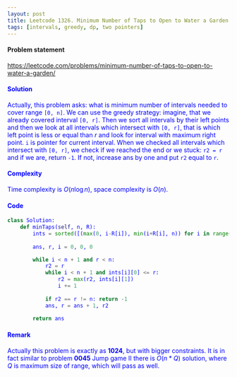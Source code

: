 ```yaml
---
layout: post
title: Leetcode 1326. Minimum Number of Taps to Open to Water a Garden
tags: [intervals, greedy, dp, two pointers]
---
```


#### Problem statement

<a href="https://leetcode.com/problems/minimum-number-of-taps-to-open-to-water-a-garden/"> <font color = blue>https://leetcode.com/problems/minimum-number-of-taps-to-open-to-water-a-garden/

#### Solution
Actually, this problem asks: what is minimum number of intervals needed to cover range `[0, n]`. We can use the greedy strategy: imagine, that we already covered interval `[0, r]`. Then we sort all intervals by their left points and then we look at all intervals which intersect with `[0, r]`, that is which left point is less or equal than $r$ and look for interval with maximum right point. `i` is pointer for current interval. When we checked all intervals which intersect with `[0, r]`, we check if we reached the end or we stuck: `r2 = r` and if we are, return `-1`. If not, increase ans by one and put `r2` equal to `r`.

#### Complexity
Time complexity is $O(n\log n)$, space complexity is $O(n)$.

#### Code
```python
class Solution:
    def minTaps(self, n, R):
        ints = sorted([(max(0, i-R[i]), min(i+R[i], n)) for i in range(n+1)])
        
        ans, r, i = 0, 0, 0

        while i < n + 1 and r < n:
            r2 = r
            while i < n + 1 and ints[i][0] <= r:
                r2 = max(r2, ints[i][1])
                i += 1
                
            if r2 == r != n: return -1        
            ans, r = ans + 1, r2 
            
        return ans
```

#### Remark
Actually this problem is exactly as **1024**, but with bigger constraints. It is in fact similar to problem **0045** Jump game II
there is $O(n*Q)$ solution, where $Q$ is maximum size of range, which will pass as well.
